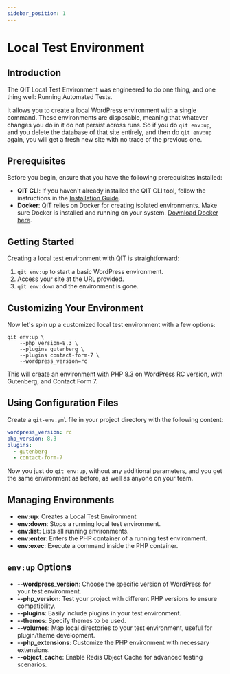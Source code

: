 ```yaml
---
sidebar_position: 1
---
```


# Local Test Environment

## Introduction

The QIT Local Test Environment was engineered to do one thing, and one thing well: Running Automated Tests.

It allows you to create a local WordPress environment with a single command. These environments are disposable, meaning that whatever changes you do in it do not persist across runs. So if you do `qit env:up`, and you delete the database of that site entirely, and then do `qit env:up` again, you will get a fresh new site with no trace of the previous one.

## Prerequisites

Before you begin, ensure that you have the following prerequisites installed:

- **QIT CLI**: If you haven't already installed the QIT CLI tool, follow the instructions in the [Installation Guide](cli/01-installation.md).
- **Docker**: QIT relies on Docker for creating isolated environments. Make sure Docker is installed and running on your system. [Download Docker here](https://www.docker.com/get-started).

## Getting Started

Creating a local test environment with QIT is straightforward:

1. `qit env:up` to start a basic WordPress environment.
2. Access your site at the URL provided.
3. `qit env:down` and the environment is gone.

## Customizing Your Environment

Now let's spin up a customized local test environment with a few options:

```qitbash
qit env:up \
    --php_version=8.3 \
    --plugins gutenberg \
    --plugins contact-form-7 \
    --wordpress_version=rc
```

This will create an environment with PHP 8.3 on WordPress RC version, with Gutenberg, and Contact Form 7.

## Using Configuration Files

Create a `qit-env.yml` file in your project directory with the following content:

```yaml
wordpress_version: rc
php_version: 8.3
plugins:
  - gutenberg
  - contact-form-7
```

Now you just do `qit env:up`, without any additional parameters, and you get the same environment as before, as well as anyone on your team.

## Managing Environments

- **env:up**: Creates a Local Test Environment
- **env:down**: Stops a running local test environment.
- **env:list**: Lists all running environments.
- **env:enter**: Enters the PHP container of a running test environment.
- **env:exec**: Execute a command inside the PHP container.

## `env:up` Options

- **--wordpress_version**: Choose the specific version of WordPress for your test environment.
- **--php_version**: Test your project with different PHP versions to ensure compatibility.
- **--plugins**: Easily include plugins in your test environment.
- **--themes**: Specify themes to be used.
- **--volumes**: Map local directories to your test environment, useful for plugin/theme development.
- **--php_extensions**: Customize the PHP environment with necessary extensions.
- **--object_cache**: Enable Redis Object Cache for advanced testing scenarios.